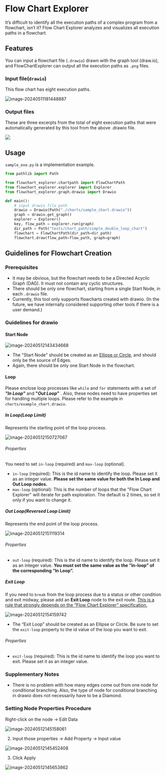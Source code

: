 # Flow Chart Explorer
It’s difficult to identify all the execution paths of a complex program from a flowchart, isn’t it? Flow Chart Explorer analyzes and visualizes all execution paths in a flowchart.

## Features

You can input a flowchart file (`.drawio`) drawn with the graph tool (draw.io), and FlowChartExplorer can output all the execution paths as `.png` files.

### Input file(`drawio`)

This flow chart has eight execution paths.

<img src="./assets/image-20240511181448887.png" alt="image-20240511181448887"/>

### Output files

These are three excerpts from the total of eight execution paths that were automatically generated by this tool from the above .drawio file.

<img src="assets/FlowChartPathes.png">

## Usage

`sample_exe.py` is a implementation example.

```python
from pathlib import Path

from flowchart_explorer.chartpath import FlowChartPath
from flowchart_explorer.explorer import Explorer
from flowchart_explorer.graph.drawio import Drawio

def main():
    # input drawio file path
    drawio = Drawio(Path("./charts/sample_chart.drawio"))
    graph = drawio.get_graph()
    explorer = Explorer()
    key, flow_path = explorer.run(graph)
    dir_path = Path("tests/chart_path/simple_double_loop_chart")
    flowchart = FlowChartPath(dir_path=dir_path)
    flowchart.draw(flow_path=flow_path, graph=graph)
```



## Guidelines for Flowchart Creation

### Prerequisites

- It may be obvious, but the flowchart needs to be a Directed Acyclic Graph (DAG). It must not contain any cyclic structures.
- There should be only one flowchart, starting from a single Start Node, in each `.drawio` file.
- Currently, this tool only supports flowcharts created with drawio. (In the future, we have internally considered supporting other tools if there is a user demand.)

### Guidelines for drawio

#### Start Node

<img src="./assets/image-20240512143434668.png" alt="image-20240512143434668"/>

- The "Start Node" should be created as an <u>Ellipse or Circle</u>, and should only be the source of Edges.
- Again, there should be only one Start Node in the flowchart.

#### Loop 

Please enclose loop processes like `while` and `for` statements with a set of ***"In Loop"*** and **"*Out Loop*"** . Also, these nodes need to have properties set for handling multiple loops. Please refer to the example in `charts/example_chart.drawio`. 

##### In Loop(Loop Limit)

Represents the starting point of the loop process. 

<img src="./assets/image-20240512150727067.png" alt="image-20240512150727067"/>



###### Properties

You need to set `in-loop` (required) and `max-loop` (optional).

- `in-loop` (required): This is the id name to identify the loop. Please set it as an integer value. **Please set the same value for both the In Loop and Out Loop nodes.**
- `max-loop` (optional): This is the number of loops that the "Flow Chart Explorer" will iterate for path exploration. The default is 2 times, so set it only if you want to change it.

##### Out Loop(**Reversed Loop Limit**)

Represents the end point of the loop process.

<img src="./assets/image-20240512151119314.png" alt="image-20240512151119314" />

###### Properties

- `out-loop` (required): This is the id name to identify the loop. Please set it as an integer value. **You must set the same value as the “in-loop” of the corresponding “In Loop”.**

##### Exit Loop

If you need to `break` from the loop process due to a status or other condition and exit midway, please add an **Exit Loop** node to the exit route. <u>This is a rule that strongly depends on the “Flow Chart Explorer” specification.</u>

<img src="./assets/image-20240512154159742.png" alt="image-20240512154159742" />

- The “Exit Loop” should be created as an Ellipse or Circle. Be sure to set the `exit-loop` property to the id value of the loop you want to exit.

###### Properties

- `exit-loop` (required): This is the id name to identify the loop you want to exit. Please set it as an integer value. 

### **Supplementary Notes**

- There is no problem with how many edges come out from one node for conditional branching. Also, the type of node for conditional branching in drawio does not necessarily have to be a Diamond.



### Setting Node Properties Procedure

Right-click on the node → Edit Data

<img src="./assets/image-20240512145158061.png" alt="image-20240512145158061" />

2. Input those properties  →  Add Property  →  Input value 

<img src="./assets/image-20240512145452408.png" alt="image-20240512145452408" />

3. Click Apply

<img src="./assets/image-20240512145653862.png" alt="image-20240512145653862" />


